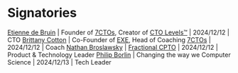 # Signatories

[Etienne de Bruin](https://etiennex.com) | Founder of [7CTOs](https://7ctos.com), Creator of [CTO Levels™](https://ctolevels.com) | 2024/12/12 | CTO
[Brittany Cotton](https://coachexe.com) | Co-Founder of [EXE](https://coachexe.com), Head of Coaching [7CTOs](https://7ctos.com/) | 2024/12/12 | Coach
[Nathan Broslawsky](https://www.linkedin.com/in/broslawsky/) | [Fractional CPTO](https://www.nathanbroslawsky.com) | 2024/12/12 | Product & Technology Leader
[Philip Borlin](https://www.linkedin.com/in/philborlin) | Changing the way we Computer Science | 2024/12/13 | Tech Leader

